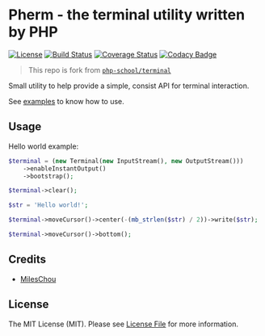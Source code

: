 # Pherm - the terminal utility written by PHP

[![License][license-svg]][license-link]
[![Build Status][travis-svg]][travis-link]
[![Coverage Status][coverage-svg]][coverage-link]
[![Codacy Badge][codacy-svg]][codacy-link]

> This repo is fork from [`php-school/terminal`](https://github.com/php-school/terminal) 

Small utility to help provide a simple, consist API for terminal interaction.

See [examples](/examples) to know how to use.

[license-svg]: https://img.shields.io/badge/license-MIT-brightgreen.svg
[license-link]: https://github.com/oidcphp/core/blob/master/LICENSE
[travis-svg]: https://travis-ci.com/MilesChou/pherm.svg?branch=master
[travis-link]: https://travis-ci.com/MilesChou/pherm
[coverage-svg]: https://codecov.io/gh/MilesChou/pherm/branch/master/graph/badge.svg
[coverage-link]: https://codecov.io/gh/MilesChou/pherm
[codacy-svg]: https://api.codacy.com/project/badge/Grade/3d1e8acb28da4daf94b649f859a271b7
[codacy-link]: https://www.codacy.com/manual/MilesChou/pherm

## Usage

Hello world example:

```php
$terminal = (new Terminal(new InputStream(), new OutputStream()))
    ->enableInstantOutput()
    ->bootstrap();

$terminal->clear();

$str = 'Hello world!';

$terminal->moveCursor()->center(-(mb_strlen($str) / 2))->write($str);

$terminal->moveCursor()->bottom();
```

## Credits

* [MilesChou](https://github.com/MilesChou)

## License

The MIT License (MIT). Please see [License File](LICENSE) for more information.
